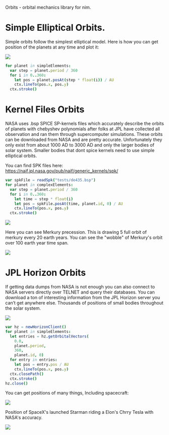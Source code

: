 Orbits - orbital mechanics library for nim.

#  Simple Elliptical Orbits.

Simple orbits follow the simplest elliptical model. Here is how you can get position of the planets at any time and plot it:

<img src="tests/orbitsSimple.png">

```nim
for planet in simpleElements:
  var step = planet.period / 360
  for i in 0..360:
    let pos = planet.posAt(step * float(i)) / AU
    ctx.lineTo(pos.x, pos.y)
  ctx.stroke()
```

# Kernel Files Orbits

NASA uses .bsp SPICE SP-kernels files which accurately describe the orbits of planets with chebyshev polynomials after folks at JPL have collected all observation and ran them through supercomputer simulations. These orbits can be downloaded from NASA and are pretty accurate. Unfortunately they only exist from about 1000 AD to 3000 AD and only the larger bodies of solar system. Smaller bodies that dont spice kernels need to use simple elliptical orbits.

You can find SPK files here: https://naif.jpl.nasa.gov/pub/naif/generic_kernels/spk/

```nim
var spkFile = readSpk("tests/de435.bsp")
for planet in complexElements:
  var step = planet.period / 360
  for i in 0..360:
    let time = step * float(i)
    let pos = spkFile.posAt(time, planet.id, 0) / AU
    ctx.lineTo(pos.x, pos.y)
  ctx.stroke()
```

<img src="tests/orbitsSpk.png">

Here you can see Merkury precession. This is drawing 5 full orbit of merkury every 20 earth years. You can see the "wobble" of Merkury's orbit over 100 earth year time span.

<img src="tests/merkuryPrecession.png">


# JPL Horizon Orbits

If getting data dumps from NASA is not enough you can also connect to NASA servers directly over TELNET and query their databases. You can download a ton of interesting information from the JPL Horizon server you can’t get anywhere else. Thousands of positions of small bodies throughout the solar system.

<img src="tests/orbitsHorizon.png">

```nim
var hz = newHorizonClient()
for planet in simpleElements:
  let entries = hz.getOrbitalVectors(
    0.0,
    planet.period,
    360,
    planet.id, 0)
  for entry in entries:
    let pos = entry.pos / AU
    ctx.lineTo(pos.x, pos.y)
  ctx.closePath()
  ctx.stroke()
hz.close()
```

You can get positions of many things, Including spacecraft:

<img src="tests/spacecraft.png">

Position of SpaceX's launched Starman riding a Elon's Chrry Tesla with NASA's accuracy.

<img src="tests/starman.png">



